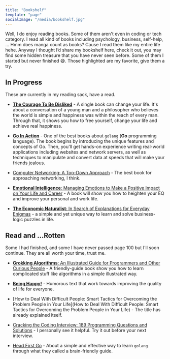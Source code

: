 ```yaml
---
title: "Bookshelf"
template: "page"
socialImage: "/media/bookshelf.jpg"
---
```


Well, I do enjoy reading books. Some of them aren't even in coding or tech category. I read all kind of books including psychology, business, self-help, ... Hmm does manga count as books? Cause I read them like my entire life hehe. Anyway I thought I’d share my bookshelf here, check it out, you may find some hidden treasure that you have never seen before. Some of them I started but never finished 😅. Those highlighted are my favorite, give them a try.

## In Progress

These are currently in my reading sack, have a read.

- [**The Courage To Be Disliked**](https://www.amazon.com/Courage-Be-Disliked-yourself-happiness-ebook/dp/B074TWG8V7) - A single book can change your life. It's about a conversation of a young man and a philosopher who believes the world is simple and happiness was within the reach of every man. Through that, it shows you how to free yourself, change your life and achieve real happiness.

- [**Go In Action**](https://www.amazon.com/Go-Action-William-Kennedy/dp/1617291781) - One of the best books about `golang` (**Go** programming language). The book begins by introducing the unique features and concepts of Go. Then, you'll get hands-on experience writing real-world applications including websites and network servers, as well as techniques to manipulate and convert data at speeds that will make your friends jealous.

- [Computer Networking: A Top-Down Approach](https://www.amazon.com/Computer-Networking-Top-Down-Approach-6th/dp/0132856204) - The best book for approaching networking, I think.

- [**Emotional Intelligence**: Managing Emotions to Make a Positive Impact on Your Life and Career](https://www.amazon.com/Emotional-Intelligence-Managing-Emotions-Positive-ebook/dp/B00LSMNRQ8) - A book will show you how to heighten your EQ and improve your personal and work life.

- [**The Economic Naturalist**: In Search of Explanations for Everyday Enigmas](https://www.amazon.com/Economic-Naturalist-Explanations-Everyday-Enigmas/dp/0465003575) - a simple and yet unique way to learn and solve business-logic puzzles in life.

## Read and ...Rotten

Some I had finished, and some I have never passed page 100 but I'll soon continue. They are all worth your time, trust me.

- [**Grokking Algorithms**: An Illustrated Guide for Programmers and Other Curious People](https://www.amazon.com/Grokking-Algorithms-illustrated-programmers-curious/dp/1617292230) - A friendly-guide book show you how to learn complicated stuff like algorithms in a simple illustrated way.

- [**Being Happy!**](https://www.amazon.com/Being-Happy-Andrew-Matthews/dp/0843128682) - Humorous text that work towards improving the quality of life for everyone.

- [How to Deal With Difficult People: Smart Tactics for Overcoming the Problem People in Your Life](How to Deal With Difficult People: Smart Tactics for Overcoming the Problem People in Your Life) - The title has already explained itself.

- [Cracking the Coding Interview: 189 Programming Questions and Solutions](https://www.amazon.com/Cracking-Coding-Interview-Programming-Questions/dp/0984782850) - I personally see it helpful. Try it out before your next interview.

- [Head First Go](https://www.amazon.com/Head-First-Go-Jay-McGavren/dp/1491969555/ref=pd_sbs_14_3/137-6301988-4493715?_encoding=UTF8&pd_rd_i=1491969555&pd_rd_r=bd0145ff-adb1-4cc3-bda0-dd8166b365f9&pd_rd_w=yIis0&pd_rd_wg=0tJYp&pf_rd_p=ed1e2146-ecfe-435e-b3b5-d79fa072fd58&pf_rd_r=GEA9Q9WJMQH0CCWMAWFJ&psc=1&refRID=GEA9Q9WJMQH0CCWMAWFJ) - About a simple and effective way to learn `golang` through what they called a brain-friendly guide.
